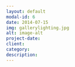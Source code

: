 ```yaml
---
layout: default
modal-id: 6
date: 2014-07-15
img: gallerylighting.jpg
alt: image-alt
project-date:
client:
category:
description: 
---
```


